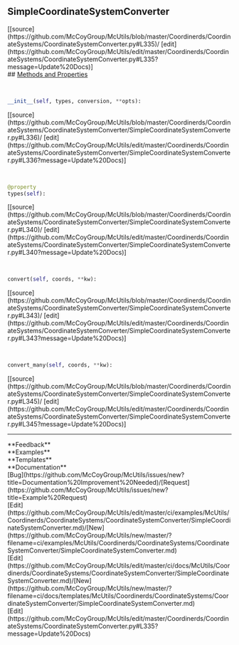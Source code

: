 ## <a id="McUtils.Coordinerds.CoordinateSystems.CoordinateSystemConverter.SimpleCoordinateSystemConverter">SimpleCoordinateSystemConverter</a> 

<div class="docs-source-link" markdown="1">
[[source](https://github.com/McCoyGroup/McUtils/blob/master/Coordinerds/CoordinateSystems/CoordinateSystemConverter.py#L335)/
[edit](https://github.com/McCoyGroup/McUtils/edit/master/Coordinerds/CoordinateSystems/CoordinateSystemConverter.py#L335?message=Update%20Docs)]
</div>









<div class="collapsible-section">
 <div class="collapsible-section collapsible-section-header" markdown="1">
## <a class="collapse-link" data-toggle="collapse" href="#methods" markdown="1"> Methods and Properties</a> <a class="float-right" data-toggle="collapse" href="#methods"><i class="fa fa-chevron-down"></i></a>
 </div>
 <div class="collapsible-section collapsible-section-body collapse show" id="methods" markdown="1">
 
<a id="McUtils.Coordinerds.CoordinateSystems.CoordinateSystemConverter.SimpleCoordinateSystemConverter.__init__" class="docs-object-method">&nbsp;</a> 
```python
__init__(self, types, conversion, **opts): 
```
<div class="docs-source-link" markdown="1">
[[source](https://github.com/McCoyGroup/McUtils/blob/master/Coordinerds/CoordinateSystems/CoordinateSystemConverter/SimpleCoordinateSystemConverter.py#L336)/
[edit](https://github.com/McCoyGroup/McUtils/edit/master/Coordinerds/CoordinateSystems/CoordinateSystemConverter/SimpleCoordinateSystemConverter.py#L336?message=Update%20Docs)]
</div>


<a id="McUtils.Coordinerds.CoordinateSystems.CoordinateSystemConverter.SimpleCoordinateSystemConverter.types" class="docs-object-method">&nbsp;</a> 
```python
@property
types(self): 
```
<div class="docs-source-link" markdown="1">
[[source](https://github.com/McCoyGroup/McUtils/blob/master/Coordinerds/CoordinateSystems/CoordinateSystemConverter/SimpleCoordinateSystemConverter.py#L340)/
[edit](https://github.com/McCoyGroup/McUtils/edit/master/Coordinerds/CoordinateSystems/CoordinateSystemConverter/SimpleCoordinateSystemConverter.py#L340?message=Update%20Docs)]
</div>


<a id="McUtils.Coordinerds.CoordinateSystems.CoordinateSystemConverter.SimpleCoordinateSystemConverter.convert" class="docs-object-method">&nbsp;</a> 
```python
convert(self, coords, **kw): 
```
<div class="docs-source-link" markdown="1">
[[source](https://github.com/McCoyGroup/McUtils/blob/master/Coordinerds/CoordinateSystems/CoordinateSystemConverter/SimpleCoordinateSystemConverter.py#L343)/
[edit](https://github.com/McCoyGroup/McUtils/edit/master/Coordinerds/CoordinateSystems/CoordinateSystemConverter/SimpleCoordinateSystemConverter.py#L343?message=Update%20Docs)]
</div>


<a id="McUtils.Coordinerds.CoordinateSystems.CoordinateSystemConverter.SimpleCoordinateSystemConverter.convert_many" class="docs-object-method">&nbsp;</a> 
```python
convert_many(self, coords, **kw): 
```
<div class="docs-source-link" markdown="1">
[[source](https://github.com/McCoyGroup/McUtils/blob/master/Coordinerds/CoordinateSystems/CoordinateSystemConverter/SimpleCoordinateSystemConverter.py#L345)/
[edit](https://github.com/McCoyGroup/McUtils/edit/master/Coordinerds/CoordinateSystems/CoordinateSystemConverter/SimpleCoordinateSystemConverter.py#L345?message=Update%20Docs)]
</div>
 </div>
</div>












---


<div markdown="1" class="text-secondary">
<div class="container">
  <div class="row">
   <div class="col" markdown="1">
**Feedback**   
</div>
   <div class="col" markdown="1">
**Examples**   
</div>
   <div class="col" markdown="1">
**Templates**   
</div>
   <div class="col" markdown="1">
**Documentation**   
</div>
   <div class="col" markdown="1">
   
</div>
   <div class="col" markdown="1">
   
</div>
   <div class="col" markdown="1">
   
</div>
</div>
  <div class="row">
   <div class="col" markdown="1">
[Bug](https://github.com/McCoyGroup/McUtils/issues/new?title=Documentation%20Improvement%20Needed)/[Request](https://github.com/McCoyGroup/McUtils/issues/new?title=Example%20Request)   
</div>
   <div class="col" markdown="1">
[Edit](https://github.com/McCoyGroup/McUtils/edit/master/ci/examples/McUtils/Coordinerds/CoordinateSystems/CoordinateSystemConverter/SimpleCoordinateSystemConverter.md)/[New](https://github.com/McCoyGroup/McUtils/new/master/?filename=ci/examples/McUtils/Coordinerds/CoordinateSystems/CoordinateSystemConverter/SimpleCoordinateSystemConverter.md)   
</div>
   <div class="col" markdown="1">
[Edit](https://github.com/McCoyGroup/McUtils/edit/master/ci/docs/McUtils/Coordinerds/CoordinateSystems/CoordinateSystemConverter/SimpleCoordinateSystemConverter.md)/[New](https://github.com/McCoyGroup/McUtils/new/master/?filename=ci/docs/templates/McUtils/Coordinerds/CoordinateSystems/CoordinateSystemConverter/SimpleCoordinateSystemConverter.md)   
</div>
   <div class="col" markdown="1">
[Edit](https://github.com/McCoyGroup/McUtils/edit/master/Coordinerds/CoordinateSystems/CoordinateSystemConverter.py#L335?message=Update%20Docs)   
</div>
   <div class="col" markdown="1">
   
</div>
   <div class="col" markdown="1">
   
</div>
   <div class="col" markdown="1">
   
</div>
</div>
</div>
</div>